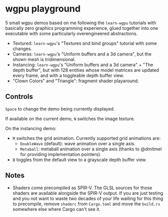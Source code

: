 # wgpu playground

5 small wgpu demos based on me following the `learn-wgpu` tutorials with basically zero graphics programming experience, glued together into one executable with some particularly overengineered abstractions.

- Textured: `learn-wgpu`'s "Textures and bind groups" tutorial with some changes.
- Cameras: `learn-wgpu`'s "Uniform buffers and a 3d camera", but the shown mesh is tridimensional.
- Instancing: `learn-wgpu`'s "Uniform buffers and a 3d camera" + "The depth buffer", but with 128 entities whose model matrices are updated every frame, and with a toggleable depth buffer view.
- "Clown Colors" and "Triangle": fragment shader playaround.

## Controls

`Space` to change the demo being currently displayed.

If available on the current demo, `N` switches the image texture.

On the instancing demo:
- `M` switches the grid animation. Currently supported grid animations are:
    - `DoubleWave` (default): wave animation over a single axis.
    - `Metaball`: metaball animation over a single axis (thanks to @dmitmel for providing implementation pointers).
- `B` toggles from the default view to a grayscale depth buffer view.

## Notes

- Shaders come precompiled as SPIR-V. The GLSL sources for those shaders are available alongside the SPIR-V output. If you are just testing and you not want to waste two decades of your life waiting for this thing to precompile, remove `shaderc` from `Cargo.toml` and move the `build.rs` somewhere else where Cargo can't see it.
